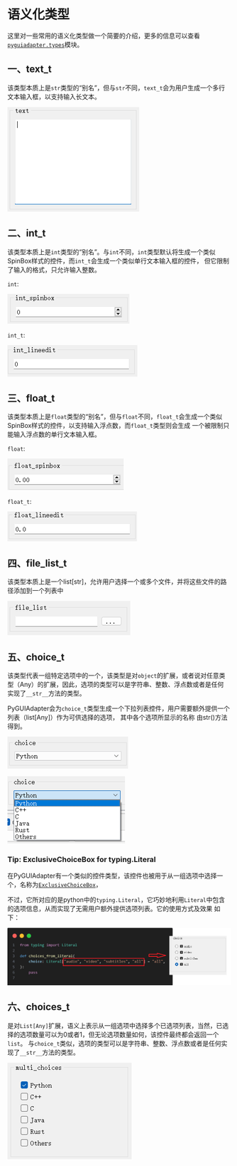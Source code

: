 # 语义化类型

这里对一些常用的语义化类型做一个简要的介绍，更多的信息可以查看[`pyguiadapter.types`](../../pyguiadapter/types.py)模块。

## 一、text_t

该类型本质上是`str`类型的“别名”，但与`str`不同，`text_t`会为用户生成一个多行文本输入框，以支持输入长文本。

![](../images/widget_text_t.png)

## 二、int_t

该类型本质上是`int`类型的“别名”。与`int`不同，`int`类型默认将生成一个类似SpinBox样式的控件，而`int_t`会生成一个类似单行文本输入框的控件，
但它限制了输入的格式，只允许输入整数。

`int`:

![](../images/widget_int.png)

`int_t`:

![](../images/widget_int_t.png)


## 三、float_t
该类型本质上是`float`类型的“别名”，但与`float`不同，`float_t`会生成一个类似SpinBox样式的控件，以支持输入浮点数，而`float_t`类型则会生成
一个被限制只能输入浮点数的单行文本输入框。

`float`:

![](../images/widget_float.png)

`float_t`:

![](../images/widget_float_t.png)

## 四、file_list_t
该类型本质上是一个list[str]，允许用户选择一个或多个文件，并将这些文件的路径添加到一个列表中

![](../images/widget_file_list_t.png)

## 五、choice_t
该类型代表一组特定选项中的一个，该类型是对`object`的扩展，或者说对任意类型（Any）的扩展，因此，选项的类型可以是字符串、整数、浮点数或者是任何
实现了`__str__`方法的类型。

PyGUIAdapter会为`choice_t`类型生成一个下拉列表控件，用户需要额外提供一个列表（list[Any]）作为可供选择的选项， 其中各个选项所显示的名称
由str()方法得到。

![](../images/widget_choice_t.png)

![](../images/widget_choice_t_2.png)


### Tip: ExclusiveChoiceBox for typing.Literal
在PyGUIAdapter有一个类似的控件类型，该控件也被用于从一组选项中选择一个，名称为[`ExclusiveChoiceBox`](../../pyguiadapter/widgets/extend/exclusivechoice.py)，

不过，它所对应的是python中的`typing.Literal`，它巧妙地利用`Literal`中包含的选项信息，从而实现了无需用户额外提供选项列表。它的使用方式及效果
如下：

![](../images/code_choices_from_literal.png)

## 六、choices_t

是对`List[Any]`扩展，语义上表示从一组选项中选择多个已选项列表，当然，已选择的选项数量可以为0或者1，但无论选项数量如何，该控件最终都会返回一个`list`。
与`choice_t`类似，选项的类型可以是字符串、整数、浮点数或者是任何实现了`__str__`方法的类型。

![](../images/widget_choices_t.png)